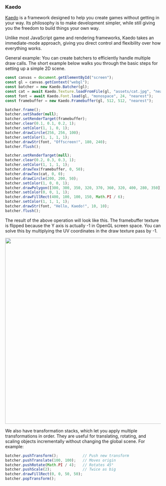 ### Kaedo
[Kaedo](https://github.com/elloramir/kaedo/releases/download/kaedo-latest/kaedo.min.js) is a framework designed to help you create games without getting in your way.
Its philosophy is to make development simpler, while still giving you the freedom to build things your own way.

Unlike most JavaScript game and rendering frameworks, Kaedo takes an immediate-mode approach, giving you direct control and flexibility over how everything works.

General example: You can create batchers to efficiently handle multiple draw calls.
The short example below walks you through the basic steps for setting up a simple 2D scene.

```js
const canvas = document.getElementById("screen");
const gl = canvas.getContext("webgl");
const batcher = new Kaedo.Batcher(gl);
const cat = await Kaedo.Texture.loadFromFile(gl, "assets/cat.jpg", "nearest");
const font = await Kaedo.Font.load(gl, "monospace", 24, "nearest");
const framebuffer = new Kaedo.Framebuffer(gl, 512, 512, "nearest");

batcher.frame();
batcher.setShader(null);
batcher.setRenderTarget(framebuffer);
batcher.clear(0.1, 0.1, 0.2, 1);
batcher.setColor(1, 1, 0, 1);
batcher.drawCircle(256, 256, 100);
batcher.setColor(1, 1, 1, 1);
batcher.drawStr(font, "Offscreen!", 180, 240);
batcher.flush();

batcher.setRenderTarget(null);
batcher.clear(0.2, 0.3, 0.3, 1);
batcher.setColor(1, 1, 1, 1);
batcher.drawTex(framebuffer, 0, 50);
batcher.drawTex(cat, 0, 0);
batcher.drawCircle(200, 200, 50);
batcher.setColor(1, 0, 0, 1);
batcher.drawPolygon([300, 300, 350, 320, 370, 360, 320, 400, 280, 350]);
batcher.setColor(0, 0, 1, 1);
batcher.drawFillRect(400, 100, 100, 150, Math.PI / 6);
batcher.setColor(1, 1, 1, 1);
batcher.drawStr(font, "Hello, Kaedo!", 10, 10);
batcher.flush();
```

The result of the above operation will look like this.
The framebuffer texture is flipped because the Y axis is actually -1 in OpenGL screen space.
You can solve this by multiplying the UV coordinates in the draw texture pass by -1.

<p align="center">
  <img src="https://i.imgur.com/9GXQBUG.png" width="600" />
</p>

We also have transformation stacks, which let you apply multiple transformations in order. They are useful for translating, rotating, and scaling objects incrementally without changing the global scene. For example:

```js
batcher.pushTransform();           // Push new transform
batcher.pushTranslate(100, 100);   // Moves origin
batcher.pushRotate(Math.PI / 4);   // Rotates 45°
batcher.pushScale(2);              // Twice as big
batcher.drawFillRect(0, 0, 50, 50);
batcher.popTransform();  
```
